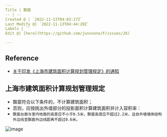 ```yaml
---
Title | 飘窗
-- | --
Created @ | `2022-11-13T04:03:27Z`
Last Modify @| `2022-11-13T04:44:20Z`
Labels | ``
Edit @| [here](https://github.com/junxnone/F/issues/26)

---
```

## Reference

- [关于印发《上海市建筑面积计算规划管理规定》的通知](https://hd.ghzyj.sh.gov.cn/zcfg/ghss/202110/t20211011_1032711.html)

## 上海市建筑面积计算规划管理规定

- 飘窗符合以下条件的，不计算建筑面积；
- 否则，应按挑出外墙部分的投影面积计算建筑面积并计入容积率：
- `飘窗台面与室内地面的高差应不小于0.5米，飘窗高度应不超过2.2米，且自外墙墙体结构外边线至飘窗外边线距离不超过0.6米。`


![image](https://user-images.githubusercontent.com/2216970/201505075-7e3d961b-9058-4b42-9e5e-29e2c255dcb0.png)



